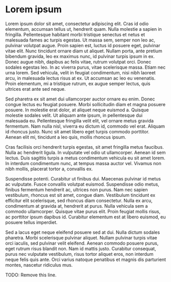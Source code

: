 # Lorem ipsum

Lorem ipsum dolor sit amet, consectetur adipiscing elit. Cras id odio elementum, accumsan tellus ut, hendrerit quam. Nulla molestie a sapien in fringilla. Pellentesque habitant morbi tristique senectus et netus et malesuada fames ac turpis egestas. Ut massa sem, semper non leo ac, pulvinar volutpat augue. Proin sapien est, luctus id posuere eget, pulvinar vitae elit. Nunc tincidunt ornare diam ut aliquet. Nullam porta, ante pretium bibendum gravida, leo ex maximus nunc, id pulvinar turpis ipsum in ex. Donec augue nibh, dapibus ac felis vitae, rutrum volutpat orci. Donec sodales egestas leo. In ac viverra purus, vitae scelerisque massa. Etiam nec urna lorem. Sed vehicula, velit in feugiat condimentum, nisi nibh laoreet arcu, in malesuada lectus risus at ex. Ut accumsan ac leo eu venenatis. Proin elementum, mi a tristique rutrum, ex augue semper lectus, quis ultrices erat ante sed neque.

Sed pharetra ex sit amet dui ullamcorper auctor ornare eu enim. Donec congue lectus eu feugiat posuere. Morbi sollicitudin diam et magna posuere posuere. In molestie erat dolor, at aliquet neque euismod a. Quisque molestie sodales velit. Ut aliquam ante ipsum, in pellentesque dui malesuada eu. Pellentesque fringilla velit elit, vel ornare metus gravida fermentum. Nam nulla nisl, viverra eu dictum id, commodo vel erat. Aliquam id rhoncus justo. Nunc sit amet libero eget turpis commodo porttitor. Aenean elit mi, tincidunt a leo quis, mollis rhoncus ipsum.

Cras facilisis orci hendrerit turpis egestas, sit amet fringilla metus faucibus. Nulla ac hendrerit ligula. In vulputate vel odio ut ullamcorper. Aenean id sem lectus. Duis sagittis turpis a metus condimentum vehicula eu sit amet lorem. In interdum condimentum nunc, at tempus massa auctor vel. Vivamus non nibh mollis, placerat tortor a, convallis ex.

Suspendisse potenti. Curabitur ut finibus dui. Maecenas pulvinar id metus ac vulputate. Fusce convallis volutpat euismod. Suspendisse odio metus, finibus fermentum hendrerit ac, ultrices non purus. Nam nec sapien vestibulum, rhoncus est sit amet, congue diam. Vestibulum tincidunt ex efficitur elit scelerisque, sed rhoncus diam consectetur. Nulla ex arcu, condimentum at gravida at, hendrerit at purus. Nulla vehicula sem a commodo ullamcorper. Quisque vitae purus elit. Proin feugiat mollis risus, ac porttitor ipsum dapibus id. Curabitur elementum est at libero euismod, eu posuere tellus imperdiet.

Sed a lacus eget neque eleifend posuere sed at dui. Nulla dictum sodales pharetra. Morbi scelerisque pulvinar aliquet. Nullam pulvinar turpis vitae orci iaculis, sed pulvinar velit eleifend. Aenean commodo posuere purus, eget rutrum risus blandit non. Nam id mattis justo. Curabitur consequat, purus nec vulputate vestibulum, risus tortor aliquet eros, non interdum neque felis quis ante. Orci varius natoque penatibus et magnis dis parturient montes, nascetur ridiculus mus.

TODO: Remove this line.
